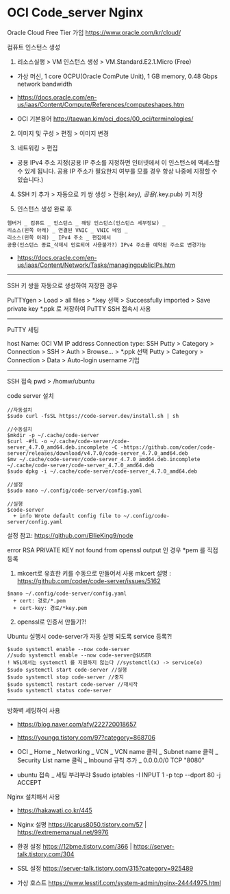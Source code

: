 # OCI Code_server Nginx

Oracle Cloud Free Tier 가입 https://www.oracle.com/kr/cloud/

컴퓨트 인스턴스 생성

1. 리소스실행 > VM 인스턴스 생성 > VM.Standard.E2.1.Micro (Free)

  - 가상 머신, 1 core OCPU(Oracle ComPute Unit), 1 GB memory, 0.48 Gbps network bandwidth
  
  - https://docs.oracle.com/en-us/iaas/Content/Compute/References/computeshapes.htm
  
  - OCI 기본용어 http://taewan.kim/oci_docs/00_oci/terminologies/

2. 이미지 및 구성 > 편집 > 이미지 변경

3. 네트워킹 > 편집
  - 공용 IPv4 주소 지정(공용 IP 주소를 지정하면 인터넷에서 이 인스턴스에 액세스할 수 있게 됩니다. 공용 IP 주소가 필요한지 여부를 모를 경우 항상 나중에 지정할 수 있습니다.)

4. SSH 키 추가 > 자동으로 키 쌍 생성 > 전용(*.key), 공용(*.key.pub) 키 저장

5. 인스턴스 생성 완료 후
```
햄버거 _ 컴퓨트 _ 인스턴스 _ 해당 인스턴스(인스턴스 세부정보) _ 
리소스(왼쪽 아래) _ 연결된 VNIC _ VNIC 네임 _ 
리소스(왼쪽 아래) _ IPv4 주소 _ 편집에서 
공용(인스턴스 종료_삭제시 만료되어 사용불가?) IPv4 주소를 예약된 주소로 변경가능
```
  - https://docs.oracle.com/en-us/iaas/Content/Network/Tasks/managingpublicIPs.htm

-------------------------
SSH 키 쌍을 자동으로 생성하여 저장한 경우

PuTTYgen > Load > all files > *.key 선택 > Successfully imported > Save private key
*.ppk 로 저장하여 PuTTY SSH 접속시 사용

--------------------------
PuTTY 세팅

host Name: OCI VM IP address 
Connection type: SSH
Putty > Category > Connection > SSH > Auth > Browse... > *.ppk 선택
Putty > Category > Connection > Data > Auto-login username 기입

--------------------------

SSH 접속
pwd > /homw/ubuntu

code server 설치
```
//자동설치
$sudo curl -fsSL https://code-server.dev/install.sh | sh

//수동설치
$mkdir -p ~/.cache/code-server
$curl -#fL -o ~/.cache/code-server/code-server_4.7.0_amd64.deb.incomplete -C -https://github.com/coder/code-server/releases/download/v4.7.0/code-server_4.7.0_amd64.deb
$mv ~/.cache/code-server/code-server_4.7.0_amd64.deb.incomplete ~/.cache/code-server/code-server_4.7.0_amd64.deb
$sudo dpkg -i ~/.cache/code-server/code-server_4.7.0_amd64.deb

//설정
$sudo nano ~/.config/code-server/config.yaml

//실행
$code-server
  + info Wrote default config file to ~/.config/code-server/config.yaml
```
설정 참고: https://github.com/EllieKing9/node

error RSA PRIVATE KEY not found from openssl output 인 경우
*pem 를 직접 등록
1. mkcert로 유효한 키를 수동으로 만들어서 사용
mkcert 설명 : https://github.com/coder/code-server/issues/5162
```
$nano ~/.config/code-server/config.yaml
  + cert: 경로/*.pem
  + cert-key: 경로/*key.pem
```
2. openssl로 인증서 만들기?!

Ubuntu 실행시 code-server가 자동 실행 되도록 service 등록?!
```
$sudo systemctl enable --now code-server
//sudo systemctl enable --now code-server@$USER
! WSL에서는 systemctl 를 지원하지 않는다 //systemctl(x) -> service(o)
$sudo systemctl start code-server //실행
$sudo systemctl stop code-server //중지
$sudo systemctl restart code-server //재시작
$sudo systemctl status code-server 
```
------------------------------

방화벽 세팅하여 사용
  - https://blog.naver.com/afy/222720018657
 
  - https://youngq.tistory.com/97?category=868706
 
  - OCI _ Home _ Networking _ VCN _ VCN name 클릭 _ Subnet name 클릭 _ Security List name 클릭 _ Inbound 규칙 추가 _ 0.0.0.0/0 TCP "8080"
  
  - ubuntu 접속 _ 세팅 부랴부랴
  $sudo iptables -I INPUT 1 -p tcp --dport 80 -j ACCEPT
  
Nginx 설치해서 사용
  - https://hakawati.co.kr/445
  
  - Nginx 설명 https://icarus8050.tistory.com/57    |   https://extrememanual.net/9976
  - 환경 설정 https://12bme.tistory.com/366   |   https://server-talk.tistory.com/304
  - SSL 설정 https://server-talk.tistory.com/315?category=925489
  - 가상 호스트 https://www.lesstif.com/system-admin/nginx-24444975.html

```

```

